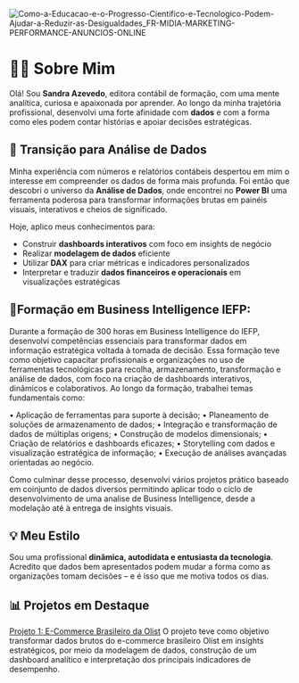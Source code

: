![Como-a-Educacao-e-o-Progresso-Cientifico-e-Tecnologico-Podem-Ajudar-a-Reduzir-as-Desigualdades_FR-MIDIA-MARKETING-PERFORMANCE-ANUNCIOS-ONLINE](https://github.com/user-attachments/assets/0d62c433-7e20-4e84-aacc-04d7ebcbaeac)


# 👩‍💻 Sobre Mim
 
Olá! Sou **Sandra Azevedo**, editora contábil de formação, com uma mente analítica, curiosa e apaixonada por aprender. Ao longo da minha trajetória profissional, desenvolvi uma forte afinidade com **dados** e com a forma como eles podem contar histórias e apoiar decisões estratégicas.
 
## 🚀 Transição para Análise de Dados
 
Minha experiência com números e relatórios contábeis despertou em mim o interesse em compreender os dados de forma mais profunda. Foi então que descobri o universo da **Análise de Dados**, onde encontrei no **Power BI** uma ferramenta poderosa para transformar informações brutas em painéis visuais, interativos e cheios de significado.
 
Hoje, aplico meus conhecimentos para:
 
- Construir **dashboards interativos** com foco em insights de negócio
- Realizar **modelagem de dados** eficiente
- Utilizar **DAX** para criar métricas e indicadores personalizados
- Interpretar e traduzir **dados financeiros e operacionais** em visualizações estratégicas

## 🔹Formação em Business Intelligence IEFP:
Durante a formação de 300 horas em Business Intelligence do IEFP, desenvolvi competências essenciais para transformar dados em informação estratégica voltada à tomada de decisão. Essa formação teve como objetivo capacitar profissionais e organizações no uso de ferramentas tecnológicas para recolha, armazenamento, transformação e análise de dados, com foco na criação de dashboards interativos, dinâmicos e colaborativos. Ao longo da formação, trabalhei temas fundamentais como:


• Aplicação de ferramentas para suporte à decisão;
• Planeamento de soluções de armazenamento de dados;
• Integração e transformação de dados de múltiplas origens;
• Construção de modelos dimensionais;
• Criação de relatórios e dashboards eficazes; 
• Storytelling com dados e visualização estratégica de informação;
• Execução de análises avançadas orientadas ao negócio.

Como culminar desse processo, desenvolvi vários projetos prático baseado em coinjunto de dados diversos permitindo aplicar todo o ciclo de desenvolvimento de uma analise de Business Intelligence, desde a modelação até à entrega de insights visuais.
 
## 💡 Meu Estilo
 
Sou uma profissional **dinâmica, autodidata e entusiasta da tecnologia**. Acredito que dados bem apresentados podem mudar a forma como as organizações tomam decisões – e é isso que me motiva todos os dias.


 ## 📊 Projetos em Destaque
[Projeto 1: E-Commerce Brasileiro da Olist](https://github.com/SandraAzevedo16/Olist)
O projeto teve como objetivo transformar dados brutos do e-commerce brasileiro Olist em insights estratégicos, por meio da modelagem de dados, construção de um dashboard analítico e interpretação dos principais indicadores de desempenho.

